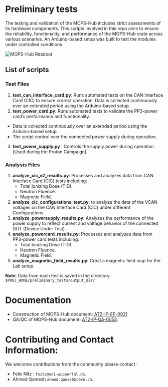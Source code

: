 # Preliminary tests
The testing and validation of the MOPS-Hub includes strict assessments of its hardware components. This scripts involved in this repo aims to ensure the reliability,
functionality, and performance of the MOPS-Hub crate across various scenarios. 
An Arduino-based setup was built to test the modules under controlled conditions.

![MOPS-Hub Readout](https://gitlab.cern.ch/mopshub/mopshub_testing/-/raw/master/preliminary_tests/figures/mopshub_irradiation_test_setup_cic.png?ref_type=heads)

## List of scripts 
### Test Files
1. **test_can_interface_card.py**: Runs automated tests on the CAN Interface Card (CIC) to ensure correct operation. Data is collected continuously over an extended period using the Arduino-based setup.
2. **test_power_card.py**: Runs automated tests to validate the PP3-power card’s performance and functionality.
- Data is collected continuously over an extended period using the Arduino-based setup. 
- The script control over the connected power supply during operation.
3. **test_power_supply.py** : Controls the supply power during operation [Used during the Proton Campaign].

### Analysis Files
1. **analyze_cic_v2_results.py**: Processes and analyzes data from CAN Interface Card (CIC) tests including:
	- Total Ionizing Dose (TID).
	- Neutron Fluence.
	- Magnetic Field.
2. **analyze_cic_configurations_test.py**: to analyze the data of the VCAN voltages on the CAN Interface Card (CIC) under different Configurations.
3. **analyze_powersupply_results.py**: Analyzes the performance of the power supply to reflect current and voltage behavior of the connected DUT (Device Under Test).
4. **analyze_powercard_results.py**: Processes and analyzes data from PP3-power card tests including: 
	- Total Ionizing Dose (TID).
	- Neutron Fluence.
	- Magnetic Field.
5. **analyze_magnetic_field_results.py**: Creat a magnetic field map for the Lab setup.<br>

**Note**: Data from each test is saved in the directory: `$PROJ_HOME/preliminary_tests/output_dir/`

# Documentation
- Construction of MOPS-Hub document: [AT2-IP-EP-0021](https://edms.cern.ch/document/2600650/1).
- QA/QC of MOPS-Hub document: [AT2-IP-QA-0053](https://edms.cern.ch/document/2600650/1).

# Contributing and Contact Information:
We welcome contributions from the community please contact : 
- Felix Nitz : `fnitz@uni-wuppertal.de`.
- Ahmed Qamesh `ahmed.qamesh@cern.ch`.
